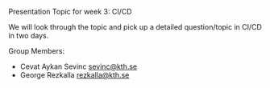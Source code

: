 Presentation Topic for week 3: CI/CD

We will look through the topic and pick up a detailed question/topic in CI/CD in two days. 

Group Members:
* Cevat Aykan Sevinc sevinc@kth.se
* George Rezkalla rezkalla@kth.se
